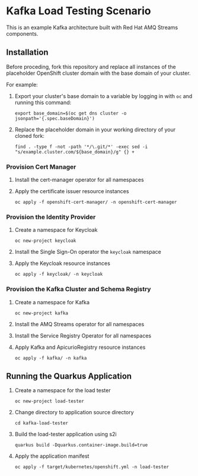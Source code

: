 # Kafka Load Testing Scenario

This is an example Kafka architecture built with Red Hat AMQ Streams components.

## Installation

Before proceding, fork this repository and replace all instances of the placeholder OpenShift cluster domain with the base domain of your cluster.

For example:

1. Export your cluster's base domain to a variable by logging in with `oc` and running this command:

   `export base_domain=$(oc get dns cluster -o jsonpath='{.spec.baseDomain}')`

2. Replace the placeholder domain in your working directory of your cloned fork:

   `find . -type f -not -path '*/\.git/*' -exec sed -i "s/example.cluster.com/${base_domain}/g" {} +`

### Provision Cert Manager

1. Install the cert-manager operator for all namespaces

2. Apply the certificate issuer resource instances

   `oc apply -f openshift-cert-manager/ -n openshift-cert-manager`

### Provision the Identity Provider

1. Create a namespace for Keycloak

   `oc new-project keycloak`

2. Install the Single Sign-On operator the `keycloak` namespace

3. Apply the Keycloak resource instances

   `oc apply -f keycloak/ -n keycloak`

### Provision the Kafka Cluster and Schema Registry

1. Create a namespace for Kafka
   
   `oc new-project kafka`

2. Install the AMQ Streams operator for all namespaces

3. Install the Service Registry Operator for all namespaces

4. Apply Kafka and ApicurioRegistry resource instances

   `oc apply -f kafka/ -n kafka`

## Running the Quarkus Application

1. Create a namespace for the load tester

   `oc new-project load-tester`

2. Change directory to application source directory

   `cd kafka-load-tester`

3. Build the load-tester application using s2i

   `quarkus build -Dquarkus.container-image.build=true`

4. Apply the application manifest

   `oc apply -f target/kubernetes/openshift.yml -n load-tester`